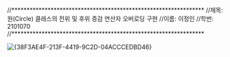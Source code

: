 //****************************************************************
//제목: 원(Circle) 클래스의 전위 및 후위 증감 연산자 오버로딩 구현
//이름: 이정인
//학번: 2101070
//****************************************************************

![{38F3AE4F-213F-4419-9C2D-04ACCCEDBD46}](https://github.com/user-attachments/assets/57779215-9a6f-4278-a3d8-88348f8b1e01)
